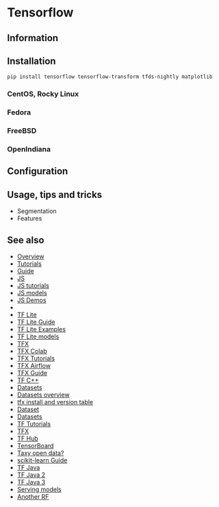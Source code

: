 # Tensorflow

## Information

## Installation

```shell
pip install tensorflow tensorflow-transform tfds-nightly matplotlib
```

### CentOS, Rocky Linux

### Fedora

### FreeBSD

### OpenIndiana

## Configuration

## Usage, tips and tricks

* Segmentation
* Features

## See also

* [Overview](https://www.tensorflow.org/overview)
* [Tutorials](https://www.tensorflow.org/tutorials)
* [Guide](https://www.tensorflow.org/guide)
* [JS](https://www.tensorflow.org/js)
* [JS tutorials](https://www.tensorflow.org/js/tutorials)
* [JS models](https://www.tensorflow.org/js/models)
* [JS Demos](https://www.tensorflow.org/js/demos)
* [](https://www.tensorflow.org/install/source#tested_build_configurations)
* [TF Lite](https://www.tensorflow.org/lite)
* [TF Lite Guide](https://www.tensorflow.org/lite/guide)
* [TF Lite Examples](https://www.tensorflow.org/lite/examples)
* [TF Lite models](https://www.tensorflow.org/lite/models)
* [TFX](https://www.tensorflow.org/tfx)
* [TFX Colab](https://colab.research.google.com/github/tensorflow/tfx/blob/master/docs/tutorials/tfx/penguin_simple.ipynb)
* [TFX Tutorials](https://www.tensorflow.org/tfx/tutorials)
* [TFX Airflow](https://www.tensorflow.org/tfx/tutorials/tfx/airflow_workshop)
* [TFX Guide](https://www.tensorflow.org/tfx/guide)
* [TF C++](https://www.tensorflow.org/api_docs/cc)
* [Datasets](https://www.tensorflow.org/datasets)
* [Datasets overview](https://www.tensorflow.org/datasets/overview)
* [tfx install and version table](https://www.tensorflow.org/tfx/transform/install)
* [Dataset](https://www.tensorflow.org/api_docs/python/tf/data/Dataset)
* [Datasets](https://www.tensorflow.org/datasets/overview#load_a_dataset)
* [TF Tutorials](https://www.tensorflow.org/tutorials/)
* [TFX](https://www.youtube.com/watch?v=y4ryf7t2u4U)
* [TF Hub](https://www.tensorflow.org/hub)
* [TensorBoard](https://tensorboard.dev/)
* [Taxy open data?](https://data.cityofchicago.org/Transportation/Taxi-Trips/wrvz-psew)
* [scikit-learn Guide](https://scikit-learn.org/stable/user_guide.html#user-guide)
* [TF Java](https://www.youtube.com/watch?v=qTN8vwAIo-c)
* [TF Java 2](https://www.youtube.com/watch?v=lft_MXAldmE)
* [TF Java 3](https://www.youtube.com/watch?v=ljuf1mYqAIE)
* [Serving models](https://www.tensorflow.org/tfx/guide/serving)
* [Another RF](https://www.youtube.com/watch?v=tPYj3fFJGjk)
